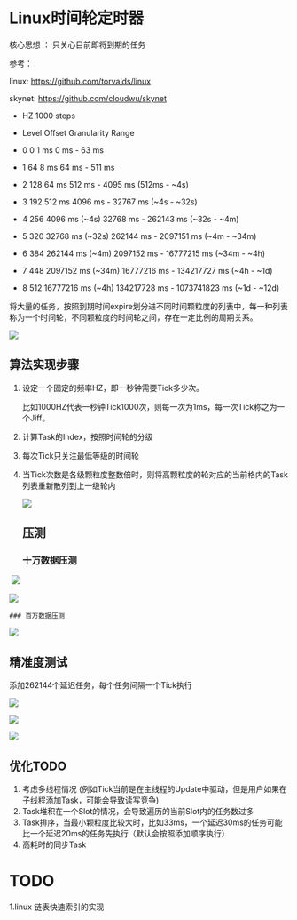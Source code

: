 # Linux时间轮定时器

核心思想 ： 只关心目前即将到期的任务

参考：

linux:      https://github.com/torvalds/linux

skynet:   https://github.com/cloudwu/skynet

* HZ 1000 steps

 * Level   Offset    Granularity                    Range

 * 0            0            1 ms                           0 ms -         63 ms

 * 1           64           8 ms                           64 ms -        511 ms

 * 2          128          64 ms                         512 ms -       4095 ms (512ms - ~4s)

 * 3          192         512 ms                        4096 ms -      32767 ms (~4s - ~32s)

 * 4          256        4096 ms (~4s)             32768 ms -     262143 ms (~32s - ~4m)

 * 5          320     32768 ms (~32s)            262144 ms -    2097151 ms (~4m - ~34m)

 * 6          384    262144 ms (~4m)            2097152 ms -   16777215 ms (~34m - ~4h)

 * 7          448    2097152 ms (~34m)       16777216 ms -  134217727 ms (~4h - ~1d)

 * 8          512    16777216 ms (~4h)         134217728 ms - 1073741823 ms (~1d - ~12d)

   

​       将大量的任务，按照到期时间expire划分进不同时间颗粒度的列表中，每一种列表称为一个时间轮，不同颗粒度的时间轮之间，存在一定比例的周期关系。

![](https://raw.githubusercontent.com/eatdreamcat/PicGo-01/main/均匀分布1.png)

## 算法实现步骤

1. 设定一个固定的频率HZ，即一秒钟需要Tick多少次。

   比如1000HZ代表一秒钟Tick1000次，则每一次为1ms，每一次Tick称之为一个Jiff。

2. 计算Task的Index，按照时间轮的分级

3. 每次Tick只关注最低等级的时间轮

4. 当Tick次数是各级颗粒度整数倍时，则将高颗粒度的轮对应的当前格内的Task列表重新散列到上一级轮内

   

   ![](C:\Users\吃吃\Desktop\Notes\TimeWheel\20200508142827872.png)

   

   ## 压测

   ### 十万数据压测

​       ![](https://raw.githubusercontent.com/eatdreamcat/PicGo-01/main/十万压测.png)

![](https://raw.githubusercontent.com/eatdreamcat/PicGo-01/main/十万压测2.png)

	### 百万数据压测

![](https://raw.githubusercontent.com/eatdreamcat/PicGo-01/main/百万压测.png)



## 精准度测试

添加262144个延迟任务，每个任务间隔一个Tick执行

![](https://raw.githubusercontent.com/eatdreamcat/PicGo-01/main/精准度测试1.png)

![](https://raw.githubusercontent.com/eatdreamcat/PicGo-01/main/精准度测试2.png)

![](https://raw.githubusercontent.com/eatdreamcat/PicGo-01/main/精准度测试3.png)

## 优化TODO

1. 考虑多线程情况 (例如Tick当前是在主线程的Update中驱动，但是用户如果在子线程添加Task，可能会导致读写竞争)
2. Task堆积在一个Slot的情况，会导致遍历的当前Slot内的任务数过多
3. Task排序，当最小颗粒度比较大时，比如33ms，一个延迟30ms的任务可能比一个延迟20ms的任务先执行（默认会按照添加顺序执行）
4. 高耗时的同步Task





# TODO

1.linux 链表快速索引的实现